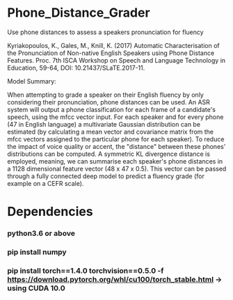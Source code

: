 # Phone_Distance_Grader
Use phone distances to assess a speakers pronunciation for fluency

Kyriakopoulos, K., Gales, M., Knill, K. (2017) Automatic Characterisation of the Pronunciation of Non-native English Speakers using Phone Distance Features. Proc. 7th ISCA Workshop on Speech and Language Technology in Education, 59-64, DOI: 10.21437/SLaTE.2017-11.





Model Summary:

When attempting to grade a speaker on their English fluency by only considering their pronunciation, phone distances can be used. An ASR system will output a phone classification for each frame of a candidate's speech, using the mfcc vector input. For each speaker and for every phone (47 in English language) a multivariate Gaussian distribution can be estimated (by calculating a mean vector and covariance matrix from the mfcc vectors assigned to the particular phone for each speaker). To reduce the impact of voice quality or accent, the "distance" between these phones' distributions can be computed. A symmetric KL divergence distance is employed, meaning, we can summarise each speaker's phone distances in a 1128 dimensional feature vector (48 x 47 x 0.5). This vector can be passed through a fully connected deep model to predict a fluency grade (for example on a CEFR scale).


# Dependencies

### python3.6 or above
### pip install numpy

### pip install torch==1.4.0 torchvision==0.5.0 -f https://download.pytorch.org/whl/cu100/torch_stable.html -> using CUDA 10.0

